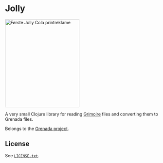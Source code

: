 # Jolly

[<img alt="Første Jolly Cola printreklame" src="https://upload.wikimedia.org/wikipedia/commons/d/dd/F%C3%B8rste_Jolly_reklame.jpg" width="244" height="290">](https://commons.wikimedia.org/wiki/File:F%C3%B8rste_Jolly_reklame.jpg#/media/File:F%C3%B8rste_Jolly_reklame.jpg)

A very small Clojure library for reading
[Grimoire](https://github.com/clojure-grimoire) files and converting them to
Grenada files.

Belongs to the [Grenada project](https://github.com/clj-grenada/grenada-spec).

## License

See [`LICENSE.txt`](LICENSE.txt).
